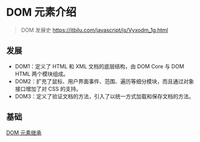# DOM 元素介绍

> DOM 发展史 https://itbilu.com/javascript/js/Vyxodm_1g.html

## 发展

- DOM1：定义了 HTML 和 XML 文档的底层结构，由 DOM Core 与 DOM HTML 两个模块组成。
- DOM2：扩充了鼠标、用户界面事件、范围、遍历等细分模块，而且通过对象接口增加了对 CSS 的支持。
- DOM3：定义了验证文档的方法，引入了以统一方式加载和保存文档的方法。

## 基础

[DOM 元素继承](DOM-inherit.md)